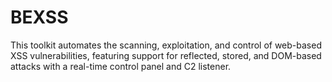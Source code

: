 # BEXSS
This toolkit automates the scanning, exploitation, and control of web-based XSS vulnerabilities, featuring support for reflected, stored, and DOM-based attacks with a real-time control panel and C2 listener.
